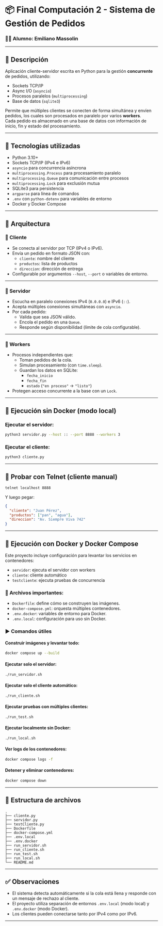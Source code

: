 # 📦 Final Computación 2 - Sistema de Gestión de Pedidos

### 👨‍🎓 Alumno: Emiliano Massolin

---

## 🧾 Descripción

Aplicación cliente-servidor escrita en Python para la gestión **concurrente** de pedidos, utilizando:
- Sockets TCP/IP
- Async I/O (`asyncio`)
- Procesos paralelos (`multiprocessing`)
- Base de datos (`sqlite3`)

Permite que múltiples clientes se conecten de forma simultánea y envíen pedidos, los cuales son procesados en paralelo por varios **workers**.  
Cada pedido es almacenado en una base de datos con información de inicio, fin y estado del procesamiento.

---

## 🧰 Tecnologías utilizadas

- Python 3.10+
- Sockets TCP/IP (IPv4 e IPv6)
- `asyncio` para concurrencia asíncrona
- `multiprocessing.Process` para procesamiento paralelo
- `multiprocessing.Queue` para comunicación entre procesos
- `multiprocessing.Lock` para exclusión mutua
- SQLite3 para persistencia
- `argparse` para línea de comandos
- `.env` con `python-dotenv` para variables de entorno
- Docker y Docker Compose

---

## 🧱 Arquitectura

### 🧍 Cliente

- Se conecta al servidor por TCP (IPv4 o IPv6).
- Envía un pedido en formato JSON con:
  - `cliente`: nombre del cliente
  - `productos`: lista de productos
  - `direccion`: dirección de entrega
- Configurable por argumentos `--host`, `--port` o variables de entorno.

---

### 🧠 Servidor

- Escucha en paralelo conexiones IPv4 (`0.0.0.0`) e IPv6 (`::`).
- Acepta múltiples conexiones simultáneas con `asyncio`.
- Por cada pedido:
  - Valida que sea JSON válido.
  - Encola el pedido en una `Queue`.
  - Responde según disponibilidad (límite de cola configurable).

---

### 🔨 Workers

- Procesos independientes que:
  - Toman pedidos de la cola.
  - Simulan procesamiento (con `time.sleep`).
  - Guardan los datos en SQLite:
    - `fecha_inicio`
    - `fecha_fin`
    - `estado` (`"en proceso"` → `"listo"`)
- Protegen acceso concurrente a la base con un `Lock`.

---

## 🚀 Ejecución sin Docker (modo local)

### Ejecutar el servidor:
```bash
python3 servidor.py --host :: --port 8888 --workers 3
```

### Ejecutar el cliente:
```bash
python3 cliente.py
```

---

## 🧪 Probar con Telnet (cliente manual)

```bash
telnet localhost 8888
```

Y luego pegar:
```json
{
  "cliente": "Juan Pérez",
  "productos": ["pan", "agua"],
  "direccion": "Av. Siempre Viva 742"
}
```

---

## 🐳 Ejecución con Docker y Docker Compose

Este proyecto incluye configuración para levantar los servicios en contenedores:

- `servidor`: ejecuta el servidor con workers
- `cliente`: cliente automático
- `testcliente`: ejecuta pruebas de concurrencia

### 🔧 Archivos importantes:

- `Dockerfile`: define cómo se construyen las imágenes.
- `docker-compose.yml`: orquesta múltiples contenedores.
- `.env.docker`: variables de entorno para Docker.
- `.env.local`: configuración para uso sin Docker.

### ▶️ Comandos útiles

#### Construir imágenes y levantar todo:
```bash
docker compose up --build
```

#### Ejecutar solo el servidor:
```bash
./run_servidor.sh
```

#### Ejecutar solo el cliente automático:
```bash
./run_cliente.sh
```

#### Ejecutar pruebas con múltiples clientes:
```bash
./run_test.sh
```

#### Ejecutar localmente sin Docker:
```bash
./run_local.sh
```

#### Ver logs de los contenedores:
```bash
docker compose logs -f
```

#### Detener y eliminar contenedores:
```bash
docker compose down
```

---

## 📂 Estructura de archivos

```
.
├── cliente.py
├── servidor.py
├── testCliente.py
├── Dockerfile
├── docker-compose.yml
├── .env.local
├── .env.docker
├── run_servidor.sh
├── run_cliente.sh
├── run_test.sh
├── run_local.sh
└── README.md
```

---

## ✅ Observaciones

- El sistema detecta automáticamente si la cola está llena y responde con un mensaje de rechazo al cliente.
- El proyecto utiliza separación de entornos `.env.local` (modo local) y `.env.docker` (modo Docker).
- Los clientes pueden conectarse tanto por IPv4 como por IPv6.

---
